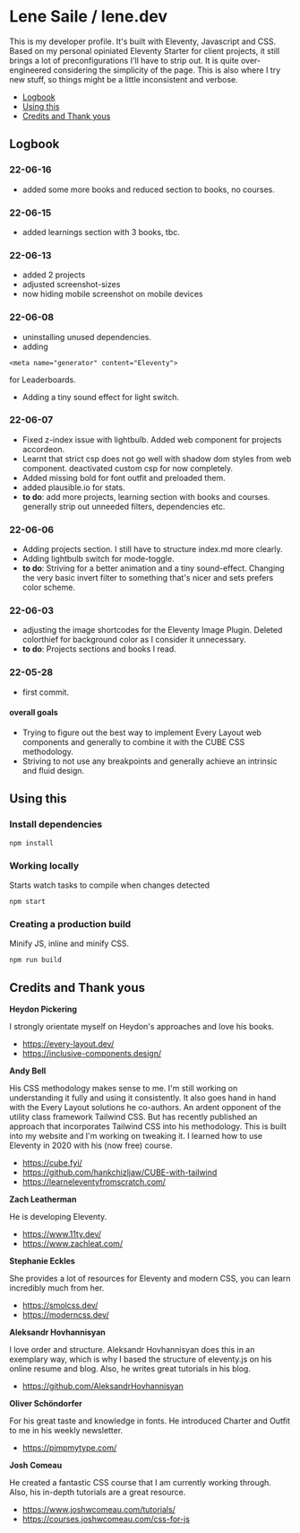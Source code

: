 # Lene Saile / lene.dev

This is my developer profile. It's built with Eleventy, Javascript and CSS. Based on my personal opiniated Eleventy Starter for client projects, it still brings a lot of preconfigurations I'll have to strip out. It is quite over-engineered considering the simplicity of the page.
This is also where I try new stuff, so things might be a little inconsistent and verbose.

- [Logbook](#logbook)
- [Using this](#using-this)
- [Credits and Thank yous](#credits-and-thank-yous)

## Logbook

### 22-06-16

- added some more books and reduced section to books, no courses.

### 22-06-15

- added learnings section with 3 books, tbc.

### 22-06-13

- added 2 projects
- adjusted screenshot-sizes
- now hiding mobile screenshot on mobile devices

### 22-06-08

- uninstalling unused dependencies.
- adding

```
<meta name="generator" content="Eleventy">
```

for Leaderboards.

- Adding a tiny sound effect for light switch.

### 22-06-07

- Fixed z-index issue with lightbulb. Added web component for projects accordeon.
- Learnt that strict csp does not go well with shadow dom styles from web component. deactivated custom csp for now completely.
- Added missing bold for font outfit and preloaded them.
- added plausible.io for stats.
- **to do**: add more projects, learning section with books and courses. generally strip out unneeded filters, dependencies etc.

### 22-06-06

- Adding projects section. I still have to structure index.md more clearly.
- Adding lightbulb switch for mode-toggle.
- **to do**: Striving for a better animation and a tiny sound-effect. Changing the very basic invert filter to something that's nicer and sets prefers color scheme.

### 22-06-03

- adjusting the image shortcodes for the Eleventy Image Plugin. Deleted colorthief for background color as I consider it unnecessary.
- **to do**: Projects sections and books I read.

### 22-05-28

- first commit.

#### overall goals

- Trying to figure out the best way to implement Every Layout web components and generally to combine it with the CUBE CSS methodology.
- Striving to not use any breakpoints and generally achieve an intrinsic and fluid design.

## Using this

### Install dependencies

```
npm install
```

### Working locally

Starts watch tasks to compile when changes detected

```
npm start
```

### Creating a production build

Minify JS, inline and minify CSS.

```
npm run build
```

## Credits and Thank yous

**Heydon Pickering**

I strongly orientate myself on Heydon's approaches and love his books.

- https://every-layout.dev/
- https://inclusive-components.design/

**Andy Bell**

His CSS methodology makes sense to me. I'm still working on understanding it fully and using it consistently. It also goes hand in hand with the Every Layout solutions he co-authors. An ardent opponent of the utility class framework Tailwind CSS. But has recently published an approach that incorporates Tailwind CSS into his methodology. This is built into my website and I'm working on tweaking it.
I learned how to use Eleventy in 2020 with his (now free) course.

- https://cube.fyi/
- https://github.com/hankchizljaw/CUBE-with-tailwind
- https://learneleventyfromscratch.com/

**Zach Leatherman**

He is developing Eleventy.

- https://www.11ty.dev/
- https://www.zachleat.com/

**Stephanie Eckles**

She provides a lot of resources for Eleventy and modern CSS, you can learn incredibly much from her.

- https://smolcss.dev/
- https://moderncss.dev/

**Aleksandr Hovhannisyan**

I love order and structure. Aleksandr Hovhannisyan does this in an exemplary way, which is why I based the structure of eleventy.js on his online resume and blog. Also, he writes great tutorials in his blog.

- https://github.com/AleksandrHovhannisyan

**Oliver Schöndorfer**

For his great taste and knowledge in fonts.
He introduced Charter and Outfit to me in his weekly newsletter.

- https://pimpmytype.com/

**Josh Comeau**

He created a fantastic CSS course that I am currently working through. Also, his in-depth tutorials are a great resource.

- https://www.joshwcomeau.com/tutorials/
- https://courses.joshwcomeau.com/css-for-js
